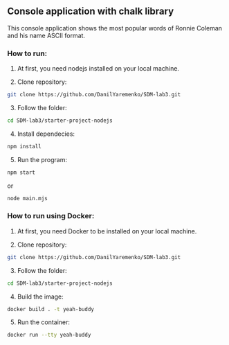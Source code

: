 ## Console application with chalk library

This console application shows the most popular words of Ronnie Coleman and his name ASCII format.

### How to run:
1. At first, you need nodejs installed on your local machine.

2. Clone repository:
```bash
git clone https://github.com/DanilYaremenko/SDM-lab3.git
```
3. Follow the folder:
```bash
cd SDM-lab3/starter-project-nodejs
```
4. Install dependecies:
```bash
npm install
```
5. Run the program:
```bash
npm start
```
or
```bash
node main.mjs
```

### How to run using Docker:

1. At first, you need Docker to be installed on your local machine.

2. Clone repository:
```bash
git clone https://github.com/DanilYaremenko/SDM-lab3.git
```
3. Follow the folder:
```bash
cd SDM-lab3/starter-project-nodejs
```
4. Build the image:
```bash
docker build . -t yeah-buddy
```
5. Run the container:
```bash
docker run --tty yeah-buddy
```